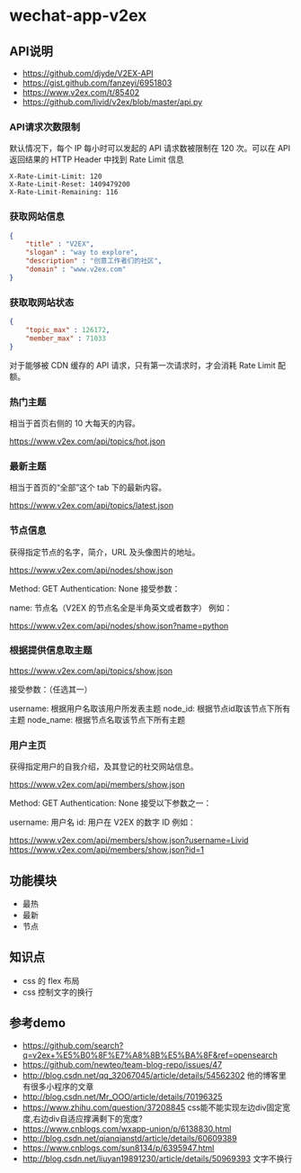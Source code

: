 # wechat-app-v2ex

## API说明

* https://github.com/djyde/V2EX-API
* https://gist.github.com/fanzeyi/6951803
* https://www.v2ex.com/t/85402
* https://github.com/livid/v2ex/blob/master/api.py

### API请求次数限制

默认情况下，每个 IP 每小时可以发起的 API 请求数被限制在 120 次。可以在 API 返回结果的 HTTP  Header 中找到 Rate Limit 信息

```
X-Rate-Limit-Limit: 120
X-Rate-Limit-Reset: 1409479200
X-Rate-Limit-Remaining: 116
```

### 获取网站信息

```json
{
    "title" : "V2EX",
    "slogan" : "way to explore",
    "description" : "创意工作者们的社区",
    "domain" : "www.v2ex.com"
}
```

### 获取取网站状态

```json
{
    "topic_max" : 126172,
    "member_max" : 71033
}
```

对于能够被 CDN 缓存的 API 请求，只有第一次请求时，才会消耗 Rate Limit 配额。

### 热门主题

相当于首页右侧的 10 大每天的内容。

https://www.v2ex.com/api/topics/hot.json

### 最新主题

相当于首页的“全部”这个 tab 下的最新内容。

https://www.v2ex.com/api/topics/latest.json

### 节点信息

获得指定节点的名字，简介，URL 及头像图片的地址。

https://www.v2ex.com/api/nodes/show.json

Method: GET
Authentication: None
接受参数：

name: 节点名（V2EX 的节点名全是半角英文或者数字）
例如：

https://www.v2ex.com/api/nodes/show.json?name=python

### 根据提供信息取主题

https://www.v2ex.com/api/topics/show.json

接受参数：（任选其一）

username: 根据用户名取该用户所发表主题
node_id: 根据节点id取该节点下所有主题
node_name: 根据节点名取该节点下所有主题

### 用户主页

获得指定用户的自我介绍，及其登记的社交网站信息。

https://www.v2ex.com/api/members/show.json

Method: GET
Authentication: None
接受以下参数之一：

username: 用户名
id: 用户在 V2EX 的数字 ID
例如：

https://www.v2ex.com/api/members/show.json?username=Livid
https://www.v2ex.com/api/members/show.json?id=1

## 功能模块

* 最热
* 最新
* 节点

## 知识点

* css 的 flex 布局
* css 控制文字的换行

## 参考demo

* https://github.com/search?q=v2ex+%E5%B0%8F%E7%A8%8B%E5%BA%8F&ref=opensearch
* https://github.com/newteo/team-blog-repo/issues/47
* http://blog.csdn.net/qq_32067045/article/details/54562302 他的博客里有很多小程序的文章
* http://blog.csdn.net/Mr_OOO/article/details/70196325
* https://www.zhihu.com/question/37208845 css能不能实现左边div固定宽度,右边div自适应撑满剩下的宽度?
* https://www.cnblogs.com/wxapp-union/p/6138830.html
* http://blog.csdn.net/qianqianstd/article/details/60609389
* https://www.cnblogs.com/sun8134/p/6395947.html
* http://blog.csdn.net/liuyan19891230/article/details/50969393 文字不换行